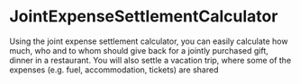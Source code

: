 # JointExpenseSettlementCalculator
Using the joint expense settlement calculator, you can easily calculate how much, who and to whom should give back for a jointly purchased gift, dinner in a restaurant. You will also settle a vacation trip, where some of the expenses (e.g. fuel, accommodation, tickets) are shared
